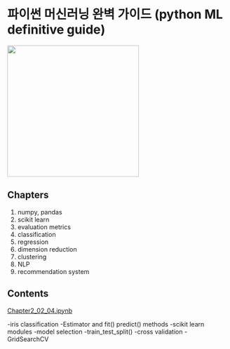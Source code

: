 
# 파이썬 머신러닝 완벽 가이드 (python ML definitive guide)

<img src="https://github.com/HyejunShin/study/blob/main/ml-definitive-guide/cover.jpg" width="300">

## Chapters
1. numpy, pandas
2. scikit learn
3. evaluation metrics
4. classification
5. regression
6. dimension reduction
7. clustering
8. NLP
9. recommendation system

## Contents
[Chapter2_02_04.ipynb](https://github.com/HyejunShin/MLstudy/blob/main/ml-definitive-guide/Chapter2_02_04.ipynb)

  -iris classification
  -Estimator and fit() predict() methods
  -scikit learn modules
  -model selection
    -train_test_split()
    -cross validation
    -GridSearchCV
    


